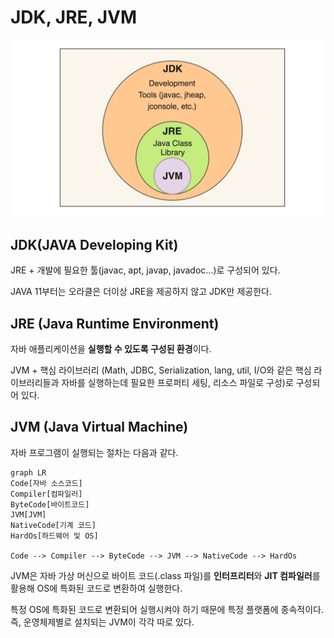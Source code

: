 # JDK, JRE, JVM

![Stack](./img/jdk_jre_jvm.png)

## JDK(JAVA Developing Kit)

JRE + 개발에 필요한 툴(javac, apt, javap, javadoc…)로 구성되어 있다.

JAVA 11부터는 오라클은 더이상 JRE을 제공하지 않고 JDK만 제공한다.

## JRE (Java Runtime Environment)

자바 애플리케이션을 **실행할 수 있도록 구성된 환경**이다.

JVM + 핵심 라이브러리 (Math, JDBC, Serialization, lang, util, I/O와 같은 핵심 라이브러리들과 자바를 실행하는데 필요한 프로퍼티 세팅, 리소스 파일로 구성)로 구성되어 있다.

## JVM (Java Virtual Machine)

자바 프로그램이 실행되는 절차는 다음과 같다.

```mermaid
graph LR
Code[자바 소스코드]
Compiler[컴파일러]
ByteCode[바이트코드]
JVM[JVM]
NativeCode[기계 코드]
HardOs[하드웨어 및 OS]

Code --> Compiler --> ByteCode --> JVM --> NativeCode --> HardOs
```

JVM은 자바 가상 머신으로 바이트 코드(.class 파일)를 **인터프리터**와 **JIT 컴파일러**를 활용해 OS에 특화된 코드로 변환하여 실행한다.

특정 OS에 특화된 코드로 변환되어 실행시켜야 하기 때문에 특정 플랫폼에 종속적이다. 즉, 운영체제별로 설치되는 JVM이 각각 따로 있다.